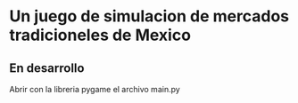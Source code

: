 # Un juego de simulacion de mercados tradicioneles de Mexico

## En desarrollo 

Abrir con la libreria pygame el archivo main.py
